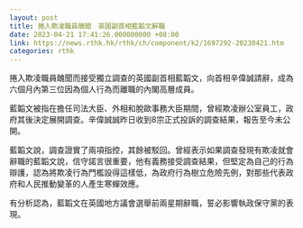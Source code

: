 ```yaml
---
layout: post
title: 捲入欺凌職員醜聞　英國副首相藍韜文辭職
date: 2023-04-21 17:41:26.000000000 +08:00
link: https://news.rthk.hk/rthk/ch/component/k2/1697292-20230421.htm
categories: rthk
---
```


捲入欺凌職員醜聞而接受獨立調查的英國副首相藍韜文，向首相辛偉誠請辭，成為六個月內第三位因為個人行為而離職的內閣高層成員。

藍韜文被指在擔任司法大臣、外相和脫歐事務大臣期間，曾經欺凌辦公室員工，政府其後決定展開調查。辛偉誠誠昨日收到8宗正式投訴的調查結果，報告至今未公開。

藍韜文說，調查證實了兩項指控，其餘被駁回。曾經表示如果調查發現有欺凌就會辭職的藍韜文說，信守諾言很重要，他有義務接受調查結果，但堅定為自己的行為辯護，認為將欺凌行為門檻設得這樣低，為政府行為樹立危險先例，對那些代表政府和人民推動變革的人產生寒蟬效應。

有分析認為，藍韜文在英國地方議會選舉前兩星期辭職，誓必影響執政保守黨的表現。
